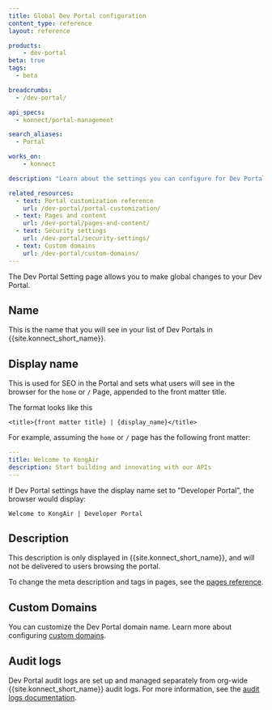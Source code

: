 ```yaml
---
title: Global Dev Portal configuration
content_type: reference
layout: reference

products:
    - dev-portal
beta: true
tags:
  - beta

breadcrumbs:
  - /dev-portal/

api_specs:
  - konnect/portal-management

search_aliases:
  - Portal

works_on:
    - konnect

description: "Learn about the settings you can configure for Dev Portal."

related_resources:
  - text: Portal customization reference
    url: /dev-portal/portal-customization/
  - text: Pages and content
    url: /dev-portal/pages-and-content/
  - text: Security settings
    url: /dev-portal/security-settings/
  - text: Custom domains
    url: /dev-portal/custom-domains/
---
```


The Dev Portal Setting page allows you to make global changes to your Dev Portal.

## Name

This is the name that you will see in your list of Dev Portals in {{site.konnect_short_name}}.

## Display name

This is used for SEO in the Portal and sets what users will see in the browser for the `home` or `/` Page, appended to the front matter title.

The format looks like this
```
<title>{front matter title} | {display_name}</title>
```

For example, assuming the `home` or `/` page has the following front matter:

```yaml
---
title: Welcome to KongAir
description: Start building and innovating with our APIs
---
```

If Dev Portal settings have the display name set to "Developer Portal", the browser would display:

```
Welcome to KongAir | Developer Portal
```

## Description

This description is only displayed in {{site.konnect_short_name}}, and will not be delivered to users browsing the portal.

To change the meta description and tags in pages, see the [pages reference](/dev-portal/pages-and-content/).

## Custom Domains

You can customize the Dev Portal domain name. Learn more about configuring [custom domains](/dev-portal/custom-domains/).

## Audit logs

Dev Portal audit logs are set up and managed separately from org-wide {{site.konnect_short_name}} audit logs. For more information, see the [audit logs documentation](/gateway/audit-logs/).